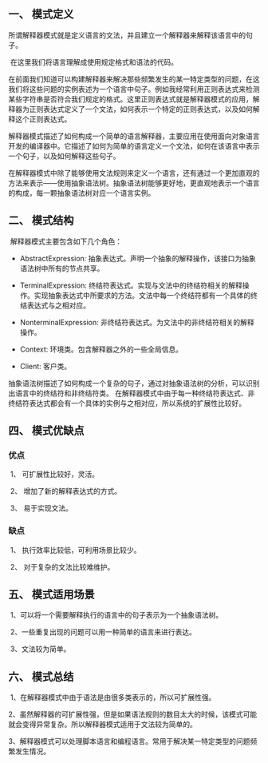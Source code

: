 ## 一、 模式定义
​ 所谓解释器模式就是定义语言的文法，并且建立一个解释器来解释该语言中的句子。

​ 在这里我们将语言理解成使用规定格式和语法的代码。

​ 在前面我们知道可以构建解释器来解决那些频繁发生的某一特定类型的问题，在这我们将这些问题的实例表述为一个语言中句子。例如我经常利用正则表达式来检测某些字符串是否符合我们规定的格式。这里正则表达式就是解释器模式的应用，解释器为正则表达式定义了一个文法，如何表示一个特定的正则表达式，以及如何解释这个正则表达式。

​ 解释器模式描述了如何构成一个简单的语言解释器，主要应用在使用面向对象语言开发的编译器中。它描述了如何为简单的语言定义一个文法，如何在该语言中表示一个句子，以及如何解释这些句子。

​ 在解释器模式中除了能够使用文法规则来定义一个语言，还有通过一个更加直观的方法来表示——使用抽象语法树。抽象语法树能够更好地，更直观地表示一个语言的构成，每一颗抽象语法树对应一个语言实例。
## 二、 模式结构
​ 
解释器模式主要包含如下几个角色：

* AbstractExpression: 抽象表达式。声明一个抽象的解释操作，该接口为抽象语法树中所有的节点共享。

* TerminalExpression: 终结符表达式。实现与文法中的终结符相关的解释操作。实现抽象表达式中所要求的方法。文法中每一个终结符都有一个具体的终结表达式与之相对应。

* NonterminalExpression: 非终结符表达式。为文法中的非终结符相关的解释操作。

* Context: 环境类。包含解释器之外的一些全局信息。

* Client: 客户类。

​ 抽象语法树描述了如何构成一个复杂的句子，通过对抽象语法树的分析，可以识别出语言中的终结符和非终结符类。 在解释器模式中由于每一种终结符表达式、非终结符表达式都会有一个具体的实例与之相对应，所以系统的扩展性比较好。

## 四、 模式优缺点
### 优点
​ 1、 可扩展性比较好，灵活。

​ 2、 增加了新的解释表达式的方式。

​ 3、 易于实现文法。

### 缺点
​ 1、 执行效率比较低，可利用场景比较少。

​ 2、 对于复杂的文法比较难维护。

## 五、 模式适用场景
​ 1、可以将一个需要解释执行的语言中的句子表示为一个抽象语法树。

​ 2、一些重复出现的问题可以用一种简单的语言来进行表达。

​ 3、文法较为简单。

## 六、 模式总结

​ 1、在解释器模式中由于语法是由很多类表示的，所以可扩展性强。

​ 2、虽然解释器的可扩展性强，但是如果语法规则的数目太大的时候，该模式可能就会变得异常复杂。所以解释器模式适用于文法较为简单的。

​ 3、解释器模式可以处理脚本语言和编程语言。常用于解决某一特定类型的问题频繁发生情况。